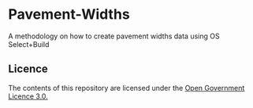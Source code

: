 # Pavement-Widths
A methodology on how to create pavement widths data using OS Select+Build

## Licence
The contents of this repository are licensed under the [Open Government Licence 3.0.](https://www.nationalarchives.gov.uk/doc/open-government-licence/version/3/)

